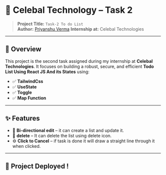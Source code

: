 # 🚀 Celebal Technology – Task 2


> **Project Title:** `Task-2 To do List`  
> **Author:** [Priyanshu Verma](https://github.com/priyanshuuverma)
> **Internship at:** Celebal Technologies  

---

## 📌 Overview

This project is the second task assigned during my internship at **Celebal Technologies**. It focuses on building a robust, secure, and efficient **Todo List Using React JS And its States** using:

- ✅ **TailwindCss**
- ✅ **UseState**
- ✅ **Toggle**
- ✅ **Map Function**

---

## ✨ Features

- 🔁 **Bi-directional edit** – it can create a list and update it.
- 🧠 **delete** – It can delete the list using delete icon.
- ⚙️ **Click to Cancel** – if task is done it will draw a straight line through it when clicked.

---

## 📂 Project Deployed !

